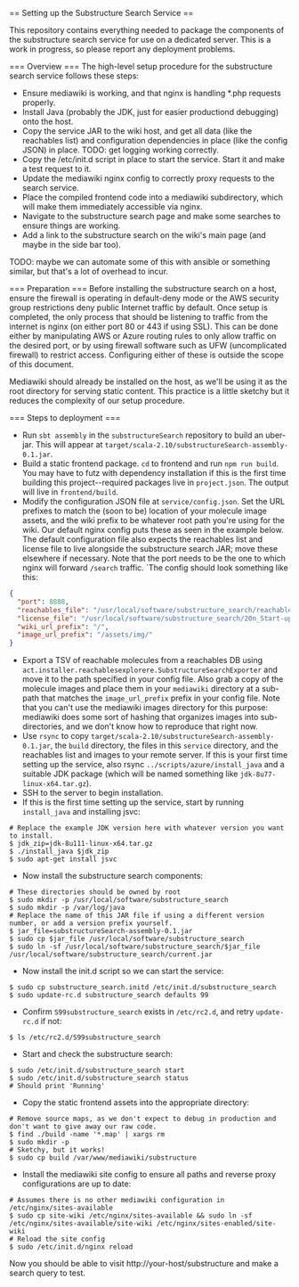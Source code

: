 == Setting up the Substructure Search Service ==

This repository contains everything needed to package the components
of the substructure search service for use on a dedicated server.
This is a work in progress, so please report any deployment problems.

=== Overview ===
The high-level setup procedure for the substructure search service follows these steps:
* Ensure mediawiki is working, and that nginx is handling *.php requests properly.
* Install Java (probably the JDK, just for easier productiond debugging) onto the host.
* Copy the service JAR to the wiki host, and get all data (like the reachables list) and configuration dependencies in place (like the config JSON) in place.  TODO: get logging working correctly.
* Copy the /etc/init.d script in place to start the service.  Start it and make a test request to it.
* Update the mediawiki nginx config to correctly proxy requests to the search service.
* Place the compiled frontend code into a mediawiki subdirectory, which will make them immediately accessible via nginx.
* Navigate to the substructure search page and make some searches to ensure things are working.
* Add a link to the substructure search on the wiki's main page (and maybe in the side bar too).

TODO: maybe we can automate some of this with ansible or something similar, but that's a lot of overhead to incur.

=== Preparation ===
Before installing the substructure search on a host, ensure the firewall is operating in default-deny mode or the AWS security group restrictions deny public Internet traffic by default.  Once setup is completed, the only process that should be listening to traffic from the internet is nginx (on either port 80 or 443 if using SSL).  This can be done either by manipulating AWS or Azure routing rules to only allow traffic on the desired port, or by using firewall software such as UFW (uncomplicated firewall) to restrict access.  Configuring either of these is outside the scope of this document.

Mediawiki should already be installed on the host, as we'll be using it as the root directory for serving static content.  This practice is a little sketchy but it reduces the complexity of our setup procedure.

=== Steps to deployment ===
* Run `sbt assembly` in the `substructureSearch` repository to build an uber-jar.  This will appear at `target/scala-2.10/substructureSearch-assembly-0.1.jar`.
* Build a static frontend package.  `cd` to frontend and run `npm run build`.  You may have to futz with dependency installation if this is the first time building this project--required packages live in `project.json`.  The output will live in `frontend/build`.
* Modify the configuration JSON file at `service/config.json`.  Set the URL prefixes to match the (soon to be) location of your molecule image assets, and the wiki prefix to be whatever root path you're using for the wiki.  Our default nginx config puts these as seen in the example below.  The default configuration file also expects the reachables list and license file to live alongside the substructure search JAR; move these elsewhere if necessary.  Note that the port needs to be the one to which nginx will forward `/search` traffic.  `The config should look something like this:
```JSON
{
  "port": 8888,
  "reachables_file": "/usr/local/software/substructure_search/reachables",
  "license_file": "/usr/local/software/substructure_search/20n_Start-up_license.cxl",
  "wiki_url_prefix": "/",
  "image_url_prefix": "/assets/img/"
}
```
* Export a TSV of reachable molecules from a reachables DB using `act.installer.reachablesexplorere.SubstructureSearchExporter` and move it to the path specified in your config file.  Also grab a copy of the molecule images and place them in your `mediawiki` directory at a sub-path that matches the `image_url_prefix` prefix in your config file.  Note that you can't use the mediawiki images directory for this purpose: mediawiki does some sort of hashing that organizes images into sub-directories, and we don't know how to reproduce that right now.
* Use `rsync` to copy `target/scala-2.10/substructureSearch-assembly-0.1.jar`, the `build` directory, the files in this `service` directory, and the reachables list and images to your remote server.  If this is your first time setting up the service, also rsync `../scripts/azure/install_java` and a suitable JDK package (which will be named something like `jdk-8u77-linux-x64.tar.gz`).
* SSH to the server to begin installation.
* If this is the first time setting up the service, start by running `install_java` and installing jsvc:
```
# Replace the example JDK version here with whatever version you want to install.
$ jdk_zip=jdk-8u111-linux-x64.tar.gz
$ ./install_java $jdk_zip
$ sudo apt-get install jsvc
```
* Now install the substructure search components:
```
# These directories should be owned by root
$ sudo mkdir -p /usr/local/software/substructure_search
$ sudo mkdir -p /var/log/java
# Replace the name of this JAR file if using a different version number, or add a version prefix yourself.
$ jar_file=substructureSearch-assembly-0.1.jar
$ sudo cp $jar_file /usr/local/software/substructure_search
$ sudo ln -sf /usr/local/software/substructure_search/$jar_file /usr/local/software/substructure_search/current.jar
```
* Now install the init.d script so we can start the service:
```
$ sudo cp substructure_search.initd /etc/init.d/substructure_search
$ sudo update-rc.d substructure_search defaults 99
```
* Confirm `S99substructure_search` exists in `/etc/rc2.d`, and retry `update-rc.d` if not:
```
$ ls /etc/rc2.d/S99substructure_search
```
* Start and check the substructure search:
```
$ sudo /etc/init.d/substructure_search start
$ sudo /etc/init.d/substructure_search status
# Should print 'Running'
```

* Copy the static frontend assets into the appropriate directory:
```
# Remove source maps, as we don't expect to debug in production and don't want to give away our raw code.
$ find ./build -name '*.map' | xargs rm
$ sudo mkdir -p
# Sketchy, but it works!
$ sudo cp build /var/www/mediawiki/substructure
```
* Install the mediawiki site config to ensure all paths and reverse proxy configurations are up to date:
```
# Assumes there is no other mediawiki configuration in /etc/nginx/sites-available
$ sudo cp site-wiki /etc/nginx/sites-available && sudo ln -sf /etc/nginx/sites-available/site-wiki /etc/nginx/sites-enabled/site-wiki
# Reload the site config
$ sudo /etc/init.d/nginx reload
```
Now you should be able to visit http://your-host/substructure and make a search query to test.

